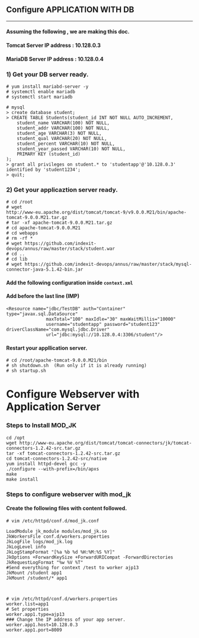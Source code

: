 ## Configure APPLICATION WITH DB
---------------------------------
#### Assuming the following , we are making this doc.
#### Tomcat Server IP address : 10.128.0.3
#### MariaDB Server IP address : 10.128.0.4


### 1) Get your DB server ready.
```
# yum install mariabd-server -y
# systemctl enable mariadb
# systemctl start mariadb

# mysql
> create database student;
> CREATE TABLE Students(student_id INT NOT NULL AUTO_INCREMENT,
	student_name VARCHAR(100) NOT NULL,
    student_addr VARCHAR(100) NOT NULL,
	student_age VARCHAR(3) NOT NULL,
	student_qual VARCHAR(20) NOT NULL,
	student_percent VARCHAR(10) NOT NULL,
	student_year_passed VARCHAR(10) NOT NULL,
	PRIMARY KEY (student_id)
);
> grant all privileges on student.* to 'studentapp'@'10.128.0.3' identified by 'student1234';
> quit;
```
### 2) Get your applicaztion server ready.

```
# cd /root
# wget 
http://www-eu.apache.org/dist/tomcat/tomcat-9/v9.0.0.M21/bin/apache-tomcat-9.0.0.M21.tar.gz
# tar -xf apache-tomcat-9.0.0.M21.tar.gz
# cd apache-tomcat-9.0.0.M21
# cd webapps
# rm -rf *
# wget https://github.com/indexit-devops/annus/raw/master/stack/student.war
# cd ..
# cd lib
# wget https://github.com/indexit-devops/annus/raw/master/stack/mysql-connector-java-5.1.42-bin.jar
```

#### Add the following configuration inside `context.xml`
#### Add before the last line (IMP)
```
<Resource name="jdbc/TestDB" auth="Container" type="javax.sql.DataSource"
               maxTotal="100" maxIdle="30" maxWaitMillis="10000"
               username="studentapp" password="student123" driverClassName="com.mysql.jdbc.Driver"
               url="jdbc:mysql://10.128.0.4:3306/student"/>

```

#### Restart your appllication server.
```
# cd /root/apache-tomcat-9.0.0.M21/bin
# sh shutdown.sh  (Run only if it is already running)
# sh startup.sh
```
# Configure Webserver with Application Server

### Steps to Install MOD_JK 
```
cd /opt
wget http://www-eu.apache.org/dist/tomcat/tomcat-connectors/jk/tomcat-connectors-1.2.42-src.tar.gz
tar -xf tomcat-connectors-1.2.42-src.tar.gz
cd tomcat-connectors-1.2.42-src/native
yum install httpd-devel gcc -y
./configure --with-prefix=/bin/apxs
make
make install
```

### Steps to configure webserver with mod_jk

#### Create the following files with content followed.

```
# vim /etc/httpd/conf.d/mod_jk.conf

LoadModule jk_module modules/mod_jk.so
JkWorkersFile conf.d/workers.properties
JkLogFile logs/mod_jk.log
JkLogLevel info
JkLogStampFormat "[%a %b %d %H:%M:%S %Y]"
JkOptions +ForwardKeySize +ForwardURICompat -ForwardDirectories
JkRequestLogFormat "%w %V %T"
#Send everything for context /test to worker ajp13
JkMount /student app1
JkMount /student/* app1



# vim /etc/httpd/conf.d/workers.properties
worker.list=app1
# Set properties
worker.app1.type=ajp13
### Change the IP address of your app server.
worker.app1.host=10.128.0.3
worker.app1.port=8009
```



